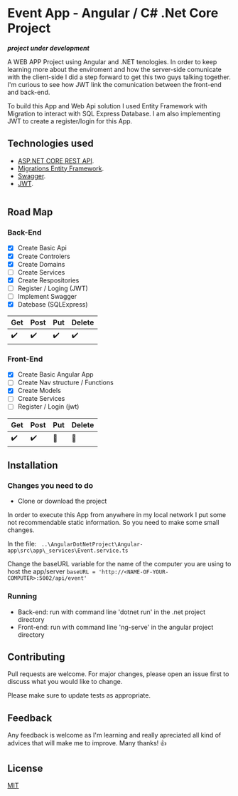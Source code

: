 # Event App - Angular / C# .Net Core Project

***project under development***

A WEB APP Project using Angular and .NET tenologies. In order to keep learning more about the enviroment and how the server-side comunicate with the client-side I did a step forward to get this two guys talking together. I'm curious to see how JWT link the comunication between the front-end and back-end.

To build this App and Web Api solution I used Entity Framework with Migration to interact with SQL Express Database. I am also implementing JWT to create a register/login for this App. 



## Technologies used

* [ASP.NET CORE REST API](https://dotnet.microsoft.com/apps/aspnet/apis). 
* [Migrations Entity Framework](https://docs.microsoft.com/en-us/ef/core/managing-schemas/migrations/?tabs=dotnet-core-cli). 
* [Swagger](https://swagger.io/about/). 
* [JWT](https://jwt.io/). 

```bash

```
## Road Map 

### Back-End
- [x] Create Basic Api
- [x] Create Controlers
- [x] Create Domains
- [ ] Create Services 
- [x] Create Respositories
- [ ] Register / Loging (JWT)
- [ ] Implement Swagger
- [x] Datebase (SQLExpress)

| Get | Post | Put | Delete
:------------ | :-------------| :-------------| :-------------
:heavy_check_mark: | :heavy_check_mark: | :heavy_check_mark: | :heavy_check_mark:

### Front-End
- [x] Create Basic Angular App 
- [ ] Create Nav structure / Functions 
- [x] Create Models
- [ ] Create Services 
- [ ] Register / Login (jwt)

| Get | Post | Put | Delete
:------------ | :-------------| :-------------| :-------------
:heavy_check_mark: | :heavy_check_mark: | :construction_worker: | :construction_worker:

## Installation

### Changes you need to do

* Clone or download the project 

In order to execute this App from anywhere in my local network I put some not recommendable static 
information. So you need to make some small changes.

In the file: 
`
..\AngularDotNetProject\Angular-app\src\app\_services\Event.service.ts`

Change the baseURL variable for the name of the computer you are using to host the app/server
`
baseURL = 'http://<NAME-OF-YOUR-COMPUTER>:5002/api/event'
`

### Running 

* Back-end: run with command line 'dotnet run' in the .net project directory  
* Front-end: run with command line 'ng-serve' in the angular project directory  

## Contributing

Pull requests are welcome. For major changes, please open an issue first to discuss what you would like to change.

Please make sure to update tests as appropriate.

## Feedback 

Any feedback is welcome as I'm learning and really apreciated all kind of advices that will make me to improve. Many thanks! :thumbsup: 

## License
[MIT](https://choosealicense.com/licenses/mit/)
